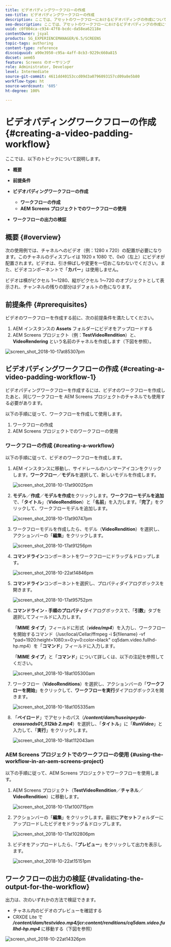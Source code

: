 ```yaml
---
title: ビデオパディングワークフローの作成
seo-title: ビデオパディングワークフローの作成
description: ここでは、アセットのワークフローにおけるビデオパディングの作成について説明します。
seo-description: ここでは、アセットのワークフローにおけるビデオパディングの作成について説明します。
uuid: c0f004ca-c934-47f8-bcdc-da58ea62118e
contentOwner: jsyal
products: SG_EXPERIENCEMANAGER/6.5/SCREENS
topic-tags: authoring
content-type: reference
discoiquuid: a90e3950-c95a-4aff-8cb3-9229c660a815
docset: aem65
feature: Screens のオーサリング
role: Administrator, Developer
level: Intermediate
source-git-commit: 4611dd40153ccd09d3a0796093157cd09a8e5b80
workflow-type: ht
source-wordcount: '605'
ht-degree: 100%

---
```



# ビデオパディングワークフローの作成 {#creating-a-video-padding-workflow}

ここでは、以下のトピックについて説明します。

* **概要**
* **前提条件**
* **ビデオパディングワークフローの作成**
   * **ワークフローの作成**
   * **AEM Screens プロジェクトでのワークフローの使用**

* **ワークフローの出力の検証**

## 概要 {#overview}

次の使用例では、チャネルへのビデオ（例：1280 x 720）の配置が必要になります。このチャネルのディスプレイは 1920 x 1080 で、0x0（左上）にビデオが配置されます。ビデオは、引き伸ばしや変更を一切おこなわないでください。また、ビデオコンポーネントで「**カバー**」は使用しません。

ビデオは横がピクセル 1～1280、縦がピクセル 1～720 のオブジェクトとして表示され、チャンネルの残りの部分はデフォルトの色になります。

## 前提条件 {#prerequisites}

ビデオのワークフローを作成する前に、次の前提条件を満たしてください。

1. AEM インスタンスの **Assets** フォルダーにビデオをアップロードする
1. AEM Screens プロジェクト（例：**TestVideoRendition**）と、**VideoRendering** という名前のチャネルを作成します（下図を参照）。

![screen_shot_2018-10-17at85307pm](assets/screen_shot_2018-10-17at85307pm.png)

## ビデオパディングワークフローの作成 {#creating-a-video-padding-workflow-1}

ビデオパディングワークフローを作成するには、ビデオのワークフローを作成したあと、同じワークフローを AEM Screens プロジェクトのチャネルでも使用する必要があります。

以下の手順に従って、ワークフローを作成して使用します。

1. ワークフローの作成
1. AEM Screens プロジェクトでのワークフローの使用

### ワークフローの作成 {#creating-a-workflow}

以下の手順に従って、ビデオのワークフローを作成します。

1. AEM インスタンスに移動し、サイドレールのハンマーアイコンをクリックします。**ワークフロー**／**モデル**&#x200B;を選択して、新しいモデルを作成します。

   ![screen_shot_2018-10-17at90025pm](assets/screen_shot_2018-10-17at90025pm.png)

1. **モデル**／**作成**／**モデルを作成**&#x200B;をクリックします。**ワークフローモデルを追加**&#x200B;で、「**タイトル**」（**VideoRendition**）と「**名前**」を入力します。「**完了**」をクリックして、ワークフローモデルを追加します。

   ![screen_shot_2018-10-17at90747pm](assets/screen_shot_2018-10-17at90747pm.png)

1. ワークフローモデルを作成したら、モデル（**VideoRendition**）を選択し、アクションバーの「**編集**」をクリックします。

   ![screen_shot_2018-10-17at91256pm](assets/screen_shot_2018-10-17at91256pm.png)

1. **コマンドライン**&#x200B;コンポーネントをワークフローにドラッグ＆ドロップします。

   ![screen_shot_2018-10-22at14846pm](assets/screen_shot_2018-10-22at14846pm.png)

1. **コマンドライン**&#x200B;コンポーネントを選択し、プロパティダイアログボックスを開きます。

   ![screen_shot_2018-10-17at95752pm](assets/screen_shot_2018-10-17at95752pm.png)

1. **コマンドライン - 手順のプロパティ**&#x200B;ダイアログボックスで、「**引数**」タブを選択してフィールドに入力します。

   「**MIME タイプ**」フィールドに形式（***video/mp4***）を入力し、ワークフローを開始するコマンド（/usr/local/Cellar/ffmpeg -i ${filename} -vf &quot;pad=1920:height=1080:x=0:y=0:color=black&quot; cq5dam.video.fullhd-hp.mp4）を「**コマンド**」フィールドに入力します。

   「**MIME タイプ**」と「**コマンド**」について詳しくは、以下の注記を参照してください。

   ![screen_shot_2018-10-18at105300am](assets/screen_shot_2018-10-18at105300am.png)

1. ワークフロー（**VideoRenditions**）を選択し、アクションバーの「**ワークフローを開始**」をクリックして、**ワークフローを実行**&#x200B;ダイアログボックスを開きます。

   ![screen_shot_2018-10-18at105335am](assets/screen_shot_2018-10-18at105335am.png)

1. 「**ペイロード**」でアセットのパス（***/content/dam/huseinpeyda-crossroads01_512kb 2.mp4***）を選択し、「**タイトル**」に「***RunVideo***」と入力して、「**実行**」をクリックします。

   ![screen_shot_2018-10-18at112043am](assets/screen_shot_2018-10-18at112043am.png)

### AEM Screens プロジェクトでのワークフローの使用 {#using-the-workflow-in-an-aem-screens-project}

以下の手順に従って、AEM Screens プロジェクトでワークフローを使用します。

1. AEM Screens プロジェクト（**TestVideoRendition**／**チャネル**／**VideoRendition**）に移動します。

   ![screen_shot_2018-10-17at100715pm](assets/screen_shot_2018-10-17at100715pm.png)

1. アクションバーの「**編集**」をクリックします。最初に&#x200B;**アセット**&#x200B;フォルダーにアップロードしたビデオをドラッグ＆ドロップします。

   ![screen_shot_2018-10-17at102806pm](assets/screen_shot_2018-10-17at102806pm.png)

1. ビデオをアップロードしたら、「**プレビュー**」をクリックして出力を表示します。

   ![screen_shot_2018-10-22at15151pm](assets/screen_shot_2018-10-22at15151pm.png)

## ワークフローの出力の検証 {#validating-the-output-for-the-workflow}

出力は、次のいずれかの方法で検証できます。

* チャネル内のビデオのプレビューを確認する
* CRXDE Lite で ***/content/dam/testvideo.mp4/jcr:content/renditions/cq5dam.video.fullhd-hp.mp4*** に移動する（下図を参照）

![screen_shot_2018-10-22at14326pm](assets/screen_shot_2018-10-22at14326pm.png)

